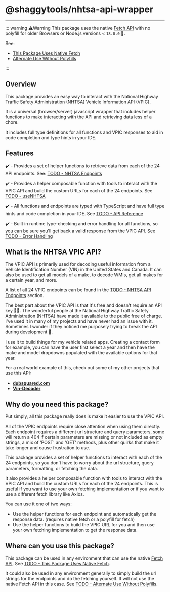 # @shaggytools/nhtsa-api-wrapper

---

::: warning ⚠️Warning
This package uses the native
[Fetch API](https://developer.mozilla.org/en-US/docs/Web/API/Fetch_API) with no polyfill for older
Browsers or Node.js versions < `18.0.0` 🔞.

See:

- [This Package Uses Native Fetch](#this-package-uses-native-fetch)
- [Alternate Use Without Polyfills](#alternate-use-without-polyfills)

:::

## Overview

This package provides an easy way to interact with the National Highway Traffic Safety
Administration (NHTSA) Vehicle Information API (VPIC).

It is a universal (browser/server) javascript wrapper that includes helper functions to make
interacting with the API and retrieving data less of a chore.

It includes full type definitions for all functions and VPIC responses to aid in code completion
and type hints in your IDE.

## Features

✔️ - Provides a set of helper functions to retrieve data from each of the 24 API endpoints.
See: [TODO - NHTSA Endpoints](#nhtsa-api-endpoints)

✔️ - Provides a helper composable function with tools to interact with the VPIC API and build the
custom URLs for each of the 24 endpoints.
See [TODO - useNHTSA](#useNHTSA)

✔️ - All functions and endpoints are typed with TypeScript and have full type hints and code
completion in your IDE. See [TODO - API Reference](#api-reference)

✔️ - Built in runtime type-checking and error handling for all functions, so you can be sure
you'll get back a valid response from the VPIC API. See [TODO - Error Handling](#error-handling)

## What is the NHTSA VPIC API?

The VPIC API is primarily used for decoding useful information from a Vehicle Identification Number
(VIN) in the United States and Canada. It can also be used to get all models of a make, to decode
WMIs, get all makes for a certain year, and more.

A list of all 24 VPIC endpoints can be found in the [TODO - NHTSA API Endpoints](#nhtsa-api-endpoints)
section.

The best part about the VPIC API is that it's free and doesn't require an API key 👍🏽. The
wonderful people at the National Highway Traffic Safety Administration (NHTSA) have made it
available to the public free of charge. I've used it in many of my projects and have never had an
issue with it. Sometimes I wonder if they noticed me purposely trying to break the API during
development 😬.

I use it to build things for my vehicle related apps. Creating a contact form for example, you can
have the user first select a year and then have the make and model dropdowns populated with the
available options for that year.

For a real world example of this, check out some of my other projects that use this API:

- **[dubsquared.com](https://dubsquared.com/contact#contact-form)**
- **[Vin-Decoder](https://shaggytech.com/vin-decoder)**

## Why do you need this package?

Put simply, all this package really does is make it easier to use the VPIC API.

All of the VPIC endpoints require close attention when using them directly. Each endpoint requires a
different url structure and query parameters, some will return a 404 if certain parameters are
missing or not included as empty strings, a mix of 'POST' and 'GET' methods, plus other quirks that
make it take longer and cause frustration to use.

This package provides a set of helper functions to interact with each of the 24 endpoints, so you
don't have to worry about the url structure, query parameters, formatting, or fetching the data.

It also provides a helper composable function with tools to interact with the VPIC API and build the
custom URLs for each of the 24 endpoints. This is useful if you want to use your own fetching
implementation or if you want to use a different fetch library like Axios.

You can use it one of two ways:

- Use the helper functions for each endpoint and automatically get the response data.
  (requires native fetch or a polyfill for fetch)
- Use the helper functions to build the VPIC URL for you and then use your own fetching implementation
  to get the response data.

## Where can you use this package?

This package can be used in any environment that can use the native
[Fetch API](https://developer.mozilla.org/en-US/docs/Web/API/Fetch_API). See
[TODO - This Package Uses Native Fetch](#this-package-uses-native-fetch).

It could also be used in any environment generally to simply build the url strings for the endpoints
and do the fetching yourself. It will not use the native Fetch API in this case. See
[TODO - Alternate Use Without Polyfills](#alternate-use-without-polyfills).
